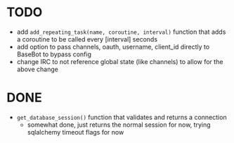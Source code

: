 # TODO

* add `add_repeating_task(name, coroutine, interval)`
  function that adds a coroutine to be called every [interval] seconds
* add option to pass channels, oauth, username, client_id directly to BaseBot to bypass config
* change IRC to not reference global state (like channels) to allow for the above change

# DONE

* `get_database_session()` function that validates and returns a connection
    * somewhat done, just returns the normal session for now, trying sqlalchemy timeout flags for now